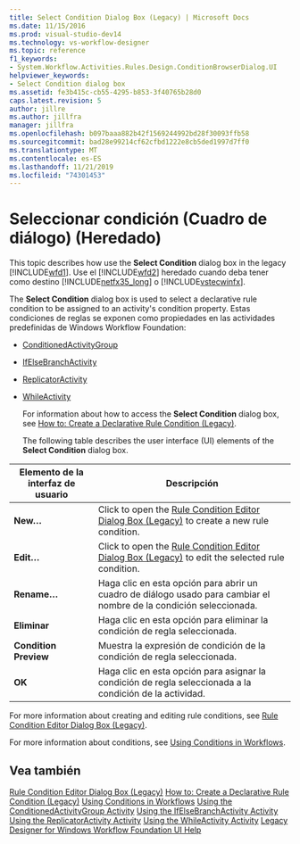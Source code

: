 ```yaml
---
title: Select Condition Dialog Box (Legacy) | Microsoft Docs
ms.date: 11/15/2016
ms.prod: visual-studio-dev14
ms.technology: vs-workflow-designer
ms.topic: reference
f1_keywords:
- System.Workflow.Activities.Rules.Design.ConditionBrowserDialog.UI
helpviewer_keywords:
- Select Condition dialog box
ms.assetid: fe3b415c-cb55-4295-b853-3f40765b28d0
caps.latest.revision: 5
author: jillre
ms.author: jillfra
manager: jillfra
ms.openlocfilehash: b097baaa882b42f1569244992bd28f30093ffb58
ms.sourcegitcommit: bad28e99214cf62cfbd1222e8cb5ded1997d7ff0
ms.translationtype: MT
ms.contentlocale: es-ES
ms.lasthandoff: 11/21/2019
ms.locfileid: "74301453"
---
```

# <a name="select-condition-dialog-box-legacy"></a>Seleccionar condición (Cuadro de diálogo) (Heredado)
This topic describes how use the **Select Condition** dialog box in the legacy [!INCLUDE[wfd1](../includes/wfd1-md.md)]. Use el [!INCLUDE[wfd2](../includes/wfd2-md.md)] heredado cuando deba tener como destino [!INCLUDE[netfx35_long](../includes/netfx35-long-md.md)] o [!INCLUDE[vstecwinfx](../includes/vstecwinfx-md.md)].

 The **Select Condition** dialog box is used to select a declarative rule condition to be assigned to an activity's condition property. Estas condiciones de reglas se exponen como propiedades en las actividades predefinidas de Windows Workflow Foundation:

- [ConditionedActivityGroup](https://go.microsoft.com/fwlink?LinkID=65017)

- [IfElseBranchActivity](https://go.microsoft.com/fwlink?LinkID=65034)

- [ReplicatorActivity](https://go.microsoft.com/fwlink?LinkID=65039)

- [WhileActivity](https://go.microsoft.com/fwlink?LinkID=65049)

  For information about how to access the **Select Condition** dialog box, see [How to: Create a Declarative Rule Condition (Legacy)](../workflow-designer/how-to-create-a-declarative-rule-condition-legacy.md).

  The following table describes the user interface (UI) elements of the **Select Condition** dialog box.

|Elemento de la interfaz de usuario|Descripción|
|----------------|-----------------|
|**New…**|Click to open the [Rule Condition Editor Dialog Box (Legacy)](../workflow-designer/rule-condition-editor-dialog-box-legacy.md) to create a new rule condition.|
|**Edit…**|Click to open the [Rule Condition Editor Dialog Box (Legacy)](../workflow-designer/rule-condition-editor-dialog-box-legacy.md) to edit the selected rule condition.|
|**Rename…**|Haga clic en esta opción para abrir un cuadro de diálogo usado para cambiar el nombre de la condición seleccionada.|
|**Eliminar**|Haga clic en esta opción para eliminar la condición de regla seleccionada.|
|**Condition Preview**|Muestra la expresión de condición de la condición de regla seleccionada.|
|**OK**|Haga clic en esta opción para asignar la condición de regla seleccionada a la condición de la actividad.|

 For more information about creating and editing rule conditions, see [Rule Condition Editor Dialog Box (Legacy)](../workflow-designer/rule-condition-editor-dialog-box-legacy.md).

 For more information about conditions, see [Using Conditions in Workflows](https://go.microsoft.com/fwlink?LinkID=65009).

## <a name="see-also"></a>Vea también
 [Rule Condition Editor Dialog Box (Legacy)](../workflow-designer/rule-condition-editor-dialog-box-legacy.md) [How to: Create a Declarative Rule Condition (Legacy)](../workflow-designer/how-to-create-a-declarative-rule-condition-legacy.md) [Using Conditions in Workflows](https://go.microsoft.com/fwlink?LinkID=65009) [Using the ConditionedActivityGroup Activity](https://go.microsoft.com/fwlink?LinkID=65066) [Using the IfElseBranchActivity Activity](https://go.microsoft.com/fwlink?LinkID=65075) [Using the ReplicatorActivity Activity](https://go.microsoft.com/fwlink?LinkID=65080) [Using the WhileActivity Activity](https://go.microsoft.com/fwlink?LinkID=65091) [Legacy Designer for Windows Workflow Foundation UI Help](../workflow-designer/legacy-designer-for-windows-workflow-foundation-ui-help.md)